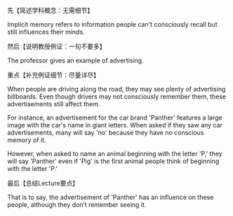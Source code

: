 

 

先【简述学科概念：无需细节】

Implicit memory refers to information people can't consciously recall but still influences their minds.

然后【说明教授例证：一句不要多】

The professor gives an example of advertising. 

重点【补充例证细节：尽量详尽】

When people are driving along the road, they may see plenty of advertising billboards. Even though drivers may not consciously remember them, these advertisements still affect them.

For instance, an advertisement for the car brand 'Panther' features a large image with the car's name in giant letters. When asked if they saw any car advertisements, many will say 'no' because they have no conscious memory of it. 

However, when asked to name an animal beginning with the letter 'P,' they will say 'Panther' even if 'Pig' is the first animal people think of beginning with the letter 'P.' 

最后【总结Lecture要点】

That is to say, the advertisement of 'Panther' has an influence on these people, although they don’t remember seeing it.